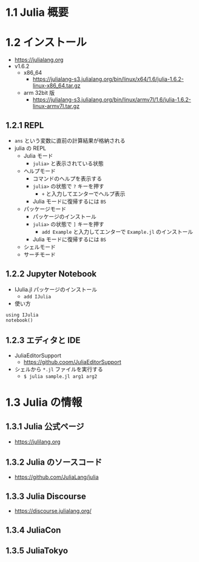 # 1.1 Julia 概要

# 1.2 インストール
- https://julialang.org
- v1.6.2
	- x86_64
	    - https://julialang-s3.julialang.org/bin/linux/x64/1.6/julia-1.6.2-linux-x86_64.tar.gz
	- arm 32bit 版
	    - https://julialang-s3.julialang.org/bin/linux/armv7l/1.6/julia-1.6.2-linux-armv7l.tar.gz

## 1.2.1 REPL
- `ans` という変数に直前の計算結果が格納される
- julia の REPL
    - Julia モード
        - `julia>` と表示されている状態
    - ヘルプモード
        - コマンドのヘルプを表示する
        - `julia>` の状態で `?` キーを押す
            - `+` と入力してエンターでヘルプ表示
        - Julia モードに復帰するには `BS`
    - パッケージモード
        - パッケージのインストール
        - `julia>` の状態で `]` キーを押す
            - `add Example` と入力してエンターで `Example.jl` のインストール
        - Julia モードに復帰するには `BS`
    - シェルモード
    - サーチモード

## 1.2.2 Jupyter Notebook
- IJulia.jl パッケージのインストール
    - `add IJulia`
- 使い方

```
using IJulia
notebook()
```

## 1.2.3 エディタと IDE
- JuliaEditorSupport
    - https://github.coom/JuliaEditorSupport
- シェルから `*.jl` ファイルを実行する
    - `$ julia sample.jl arg1 arg2`

# 1.3 Julia の情報

## 1.3.1 Julia 公式ページ
- https://julilang.org

## 1.3.2 Julia のソースコード
- https://github.com/JuliaLang/julia

## 1.3.3 Julia Discourse
- https://discourse.julialang.org/

## 1.3.4 JuliaCon

## 1.3.5 JuliaTokyo
